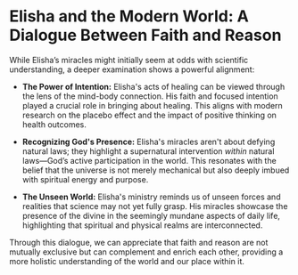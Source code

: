 # Elisha and the Modern World: A Dialogue Between Faith and Reason

While Elisha’s miracles might initially seem at odds with scientific understanding, a deeper examination shows a powerful alignment:

* **The Power of Intention:** Elisha's acts of healing can be viewed through the lens of the mind-body connection. His faith and focused intention played a crucial role in bringing about healing.  This aligns with modern research on the placebo effect and the impact of positive thinking on health outcomes.

* **Recognizing God's Presence:** Elisha's miracles aren't about defying natural laws; they highlight a supernatural intervention *within* natural laws—God’s active participation in the world.  This resonates with the belief that the universe is not merely mechanical but also deeply imbued with spiritual energy and purpose.

* **The Unseen World:** Elisha's ministry reminds us of unseen forces and realities that science may not yet fully grasp.  His miracles showcase the presence of the divine in the seemingly mundane aspects of daily life, highlighting that spiritual and physical realms are interconnected.

Through this dialogue, we can appreciate that faith and reason are not mutually exclusive but can complement and enrich each other, providing a more holistic understanding of the world and our place within it.
